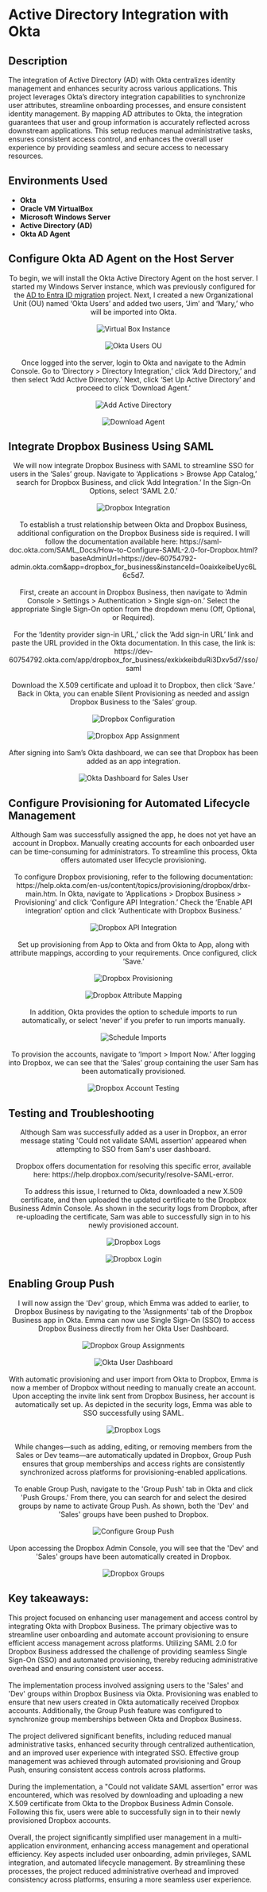 <h1>Active Directory Integration with Okta</h1>

<h2>Description</h2>
The integration of Active Directory (AD) with Okta centralizes identity management and enhances security across various applications. This project leverages Okta’s directory integration capabilities to synchronize user attributes, streamline onboarding processes, and ensure consistent identity management. By mapping AD attributes to Okta, the integration guarantees that user and group information is accurately reflected across downstream applications. This setup reduces manual administrative tasks, ensures consistent access control, and enhances the overall user experience by providing seamless and secure access to necessary resources.

<p align="center">

<h2>Environments Used </h2>

- <b>Okta</b>
- <b>Oracle VM VirtualBox</b>
- <b>Microsoft Windows Server</b>
- <b>Active Directory (AD)</b>
- <b>Okta AD Agent</b>

<h2>Configure Okta AD Agent on the Host Server</h2> 

<p align="center">
To begin, we will install the Okta Active Directory Agent on the host server. I started my Windows Server instance, which was previously configured for the <a href="https://github.com/hibahmad30/ActiveDirectoryMigration/">AD to Entra ID migration</a> project. Next, I created a new Organizational Unit (OU) named ‘Okta Users’ and added two users, ‘Jim’ and ‘Mary,’ who will be imported into Okta.
<br/>
<br/>
<img src="https://i.imgur.com/eFhmtDA.png" alt="Virtual Box Instance"/>
 <br/>
 <br/>
<img src="https://i.imgur.com/6K9nZEL.png" alt="Okta Users OU"/>
  <br/>
 <br/>
Once logged into the server, login to Okta and navigate to the Admin Console. Go to ‘Directory > Directory Integration,’ click ‘Add Directory,’ and then select ‘Add Active Directory.’ Next, click ‘Set Up Active Directory’ and proceed to click ‘Download Agent.’
<br/>
<br/>
<img src="https://i.imgur.com/7KOici1.png" alt="Add Active Directory"/>
 <br/>
 <br/>
<img src="https://i.imgur.com/pO9SRO0.png" alt="Download Agent"/>
 
<h2>Integrate Dropbox Business Using SAML</h2> 
 <p align="center">
We will now integrate Dropbox Business with SAML to streamline SSO for users in the ‘Sales’ group. Navigate to ‘Applications > Browse App Catalog,’ search for Dropbox Business, and click ‘Add Integration.’ In the Sign-On Options, select ‘SAML 2.0.’
 <br/>
 <br/>
 <img src="https://i.imgur.com/ySfqIh4.png" alt="Dropbox Integration"/>
    <br/>
 <br/>
To establish a trust relationship between Okta and Dropbox Business, additional configuration on the Dropbox Business side is required. I will follow the documentation available here: https://saml-doc.okta.com/SAML_Docs/How-to-Configure-SAML-2.0-for-Dropbox.html?baseAdminUrl=https://dev-60754792-admin.okta.com&app=dropbox_for_business&instanceId=0oaixkeibeUyc6L6c5d7.
  <br/>
  <br/>
First, create an account in Dropbox Business, then navigate to ‘Admin Console > Settings > Authentication > Single sign-on.’ Select the appropriate Single Sign-On option from the dropdown menu (Off, Optional, or Required).
  <br/>
  <br/>
For the ‘Identity provider sign-in URL,’ click the ‘Add sign-in URL’ link and paste the URL provided in the Okta documentation. In this case, the link is:
https://dev-60754792.okta.com/app/dropbox_for_business/exkixkeibduRi3Dxv5d7/sso/saml
  <br/>
  <br/>
Download the X.509 certificate and upload it to Dropbox, then click ‘Save.’ Back in Okta, you can enable Silent Provisioning as needed and assign Dropbox Business to the ‘Sales’ group.
<br/>
 <br/>
 <img src="https://i.imgur.com/RTuosxX.png" alt="Dropbox Configuration"/>
 <br/>
 <br/>
 <img src="https://i.imgur.com/dJMl5AB.png" alt="Dropbox App Assignment"/>
    <br/>
 <br/>
After signing into Sam’s Okta dashboard, we can see that Dropbox has been added as an app integration.
 <br/>
 <br/>
 <img src="https://i.imgur.com/xagOAMs.png" alt="Okta Dashboard for Sales User"/>
  
<h2>Configure Provisioning for Automated Lifecycle Management</h2> 
 <p align="center">
Although Sam was successfully assigned the app, he does not yet have an account in Dropbox. Manually creating accounts for each onboarded user can be time-consuming for administrators. To streamline this process, Okta offers automated user lifecycle provisioning.
 <br/>
 <br/>
To configure Dropbox provisioning, refer to the following documentation: https://help.okta.com/en-us/content/topics/provisioning/dropbox/drbx-main.htm. In Okta, navigate to ‘Applications > Dropbox Business > Provisioning’ and click ‘Configure API Integration.’ Check the ‘Enable API integration’ option and click ‘Authenticate with Dropbox Business.’
 <br/>
 <br/>
 <img src="https://i.imgur.com/nioU0VS.png" alt="Dropbox API Integration"/>
    <br/>
 <br/>
Set up provisioning from App to Okta and from Okta to App, along with attribute mappings, according to your requirements. Once configured, click ‘Save.’
 <br/>
 <br/>
   <img src="https://i.imgur.com/KcTpPut.png" alt="Dropbox Provisioning"/>
    <br/>
 <br/>
   <img src="https://i.imgur.com/4FMstw8.png" alt="Dropbox Attribute Mapping"/>
    <br/>
 <br/>
 In addition, Okta provides the option to schedule imports to run automatically, or select 'never' if you prefer to run imports manually.
     <br/>
 <br/>
   <img src="https://i.imgur.com/IugQrRx.png" alt="Schedule Imports"/>
    <br/>
 <br/>
To provision the accounts, navigate to ‘Import > Import Now.’ After logging into Dropbox, we can see that the ‘Sales’ group containing the user Sam has been automatically provisioned. 
  <br/>
 <br/>
   <img src="https://i.imgur.com/Ze1kXqu.png" alt="Dropbox Account Testing"/>

<h2>Testing and Troubleshooting</h2> 
 <p align="center">
Although Sam was successfully added as a user in Dropbox, an error message stating 'Could not validate SAML assertion' appeared when attempting to SSO from Sam's user dashboard.
 <br/>
 <br/>
Dropbox offers documentation for resolving this specific error, available here: https://help.dropbox.com/security/resolve-SAML-error. 
 <br/>
 <br/>
To address this issue, I returned to Okta, downloaded a new X.509 certificate, and then uploaded the updated certificate to the Dropbox Business Admin Console. As shown in the security logs from Dropbox, after re-uploading the certificate, Sam was able to successfully sign in to his newly provisioned account.
 <br/>
 <br/>
 <img src="https://i.imgur.com/4n0ZzFY.png" alt="Dropbox Logs"/>
 <br/>
 <br/>
 <img src="https://i.imgur.com/E17Gz6Z.png" alt="Dropbox Login"/>

 <h2>Enabling Group Push</h2> 
 <p align="center">
I will now assign the 'Dev' group, which Emma was added to earlier, to Dropbox Business by navigating to the 'Assignments' tab of the Dropbox Business app in Okta. Emma can now use Single Sign-On (SSO) to access Dropbox Business directly from her Okta User Dashboard.
 <br/>
 <br/>
 <img src="https://i.imgur.com/ebzHODK.png" alt="Dropbox Group Assignments"/>
 <br/>
 <br/>
 <img src="https://i.imgur.com/9tOKnoB.png" alt="Okta User Dashboard"/>
 <br/>
 <br/>
With automatic provisioning and user import from Okta to Dropbox, Emma is now a member of Dropbox without needing to manually create an account. Upon accepting the invite link sent from Dropbox Business, her account is automatically set up. As depicted in the security logs, Emma was able to SSO successfully using SAML. 
 <br/>
 <br/> 
 <img src="https://i.imgur.com/9YyylQU.png" alt="Dropbox Logs"/>
 <br/>
 <br/>
While changes—such as adding, editing, or removing members from the Sales or Dev teams—are automatically updated in Dropbox, Group Push ensures that group memberships and access rights are consistently synchronized across platforms for provisioning-enabled applications.
 <br/>
 <br/>
To enable Group Push, navigate to the 'Group Push' tab in Okta and click 'Push Groups.' From there, you can search for and select the desired groups by name to activate Group Push. As shown, both the 'Dev' and 'Sales' groups have been pushed to Dropbox.
 <br/>
 <br/> 
 <img src="https://i.imgur.com/KtDmQCF.png" alt="Configure Group Push"/>
 <br/>
 <br/>
Upon accessing the Dropbox Admin Console, you will see that the 'Dev' and 'Sales' groups have been automatically created in Dropbox. 
 <br/>
 <br/> 
 <img src="https://i.imgur.com/Ww3jHQ1.png" alt="Dropbox Groups"/>

<h2>Key takeaways:</h2>
This project focused on enhancing user management and access control by integrating Okta with Dropbox Business. The primary objective was to streamline user onboarding and automate account provisioning to ensure efficient access management across platforms. Utilizing SAML 2.0 for Dropbox Business addressed the challenge of providing seamless Single Sign-On (SSO) and automated provisioning, thereby reducing administrative overhead and ensuring consistent user access.
 <br/>
 <br/>
The implementation process involved assigning users to the 'Sales' and 'Dev' groups within Dropbox Business via Okta. Provisioning was enabled to ensure that new users created in Okta automatically received Dropbox accounts. Additionally, the Group Push feature was configured to synchronize group memberships between Okta and Dropbox Business.
 <br/>
 <br/>
The project delivered significant benefits, including reduced manual administrative tasks, enhanced security through centralized authentication, and an improved user experience with integrated SSO. Effective group management was achieved through automated provisioning and Group Push, ensuring consistent access controls across platforms. 
 <br/>
 <br/>
During the implementation, a "Could not validate SAML assertion" error was encountered, which was resolved by downloading and uploading a new X.509 certificate from Okta to the Dropbox Business Admin Console. Following this fix, users were able to successfully sign in to their newly provisioned Dropbox accounts.
 <br/>
 <br/>
Overall, the project significantly simplified user management in a multi-application environment, enhancing access management and operational efficiency. Key aspects included user onboarding, admin privileges, SAML integration, and automated lifecycle management. By streamlining these processes, the project reduced administrative overhead and improved consistency across platforms, ensuring a more seamless user experience.

<p align="center">
<!--
 ```diff
- text in red
+ text in green
! text in orange
# text in gray
@@ text in purple (and bold)@@
```
--!>
